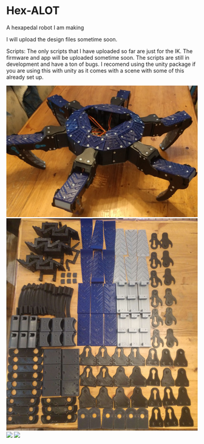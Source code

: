 # Hex-ALOT
A hexapedal robot I am making

I will upload the design files sometime soon.

Scripts:
The only scripts that I have uploaded so far are just for the IK. The firmware and app will be uploaded sometime soon.
The scripts are still in development and have a ton of bugs. I recomend using the unity package if you are using this with unity as it comes with a scene with some of this already set up.

![](https://github.com/JohnMO2/Hex-ALOT/blob/main/Hex-ALOT.png)
![](https://github.com/JohnMO2/Hex-ALOT/blob/main/SomeOfTheParts.jpg)
![](https://github.com/JohnMO2/Hex-ALOT/blob/main/OldRender.gif)
![](https://github.com/JohnMO2/Hex-ALOT/blob/main/IK.gif)

